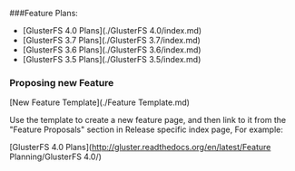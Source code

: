 ###Feature Plans:

-  [GlusterFS 4.0 Plans](./GlusterFS 4.0/index.md)
-  [GlusterFS 3.7 Plans](./GlusterFS 3.7/index.md)
-  [GlusterFS 3.6 Plans](./GlusterFS 3.6/index.md)
-  [GlusterFS 3.5 Plans](./GlusterFS 3.5/index.md)

### Proposing new Feature

[New Feature Template](./Feature Template.md)

Use the template to create a new feature page, and then link to it from the "Feature Proposals" section in Release specific index page,
For example:

[GlusterFS 4.0 Plans](http://gluster.readthedocs.org/en/latest/Feature Planning/GlusterFS 4.0/)

